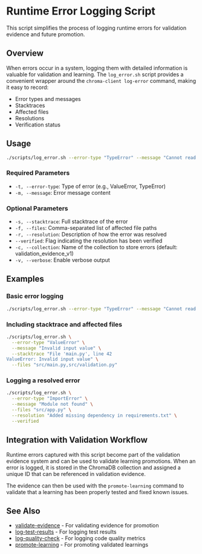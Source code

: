 # Runtime Error Logging Script

This script simplifies the process of logging runtime errors for validation evidence and future promotion.

## Overview

When errors occur in a system, logging them with detailed information is valuable for validation and learning. The `log_error.sh` script provides a convenient wrapper around the `chroma-client log-error` command, making it easy to record:

- Error types and messages
- Stacktraces
- Affected files
- Resolutions
- Verification status

## Usage

```bash
./scripts/log_error.sh --error-type "TypeError" --message "Cannot read property of undefined"
```

### Required Parameters

- `-t, --error-type`: Type of error (e.g., ValueError, TypeError)
- `-m, --message`: Error message content

### Optional Parameters

- `-s, --stacktrace`: Full stacktrace of the error
- `-f, --files`: Comma-separated list of affected file paths
- `-r, --resolution`: Description of how the error was resolved
- `--verified`: Flag indicating the resolution has been verified
- `-c, --collection`: Name of the collection to store errors (default: validation_evidence_v1)
- `-v, --verbose`: Enable verbose output

## Examples

### Basic error logging

```bash
./scripts/log_error.sh --error-type "TypeError" --message "Cannot read property of undefined"
```

### Including stacktrace and affected files

```bash
./scripts/log_error.sh \
  --error-type "ValueError" \
  --message "Invalid input value" \
  --stacktrace "File 'main.py', line 42
ValueError: Invalid input value" \
  --files "src/main.py,src/validation.py"
```

### Logging a resolved error

```bash
./scripts/log_error.sh \
  --error-type "ImportError" \
  --message "Module not found" \
  --files "src/app.py" \
  --resolution "Added missing dependency in requirements.txt" \
  --verified
```

## Integration with Validation Workflow

Runtime errors captured with this script become part of the validation evidence system and can be used to validate learning promotions. When an error is logged, it is stored in the ChromaDB collection and assigned a unique ID that can be referenced in validation evidence.

The evidence can then be used with the `promote-learning` command to validate that a learning has been properly tested and fixed known issues.

## See Also

- [validate-evidence](validate-evidence.md) - For validating evidence for promotion
- [log-test-results](log-test-results.md) - For logging test results
- [log-quality-check](log-quality-check.md) - For logging code quality metrics
- [promote-learning](promote-learning.md) - For promoting validated learnings
